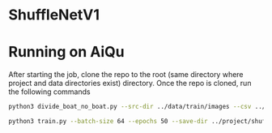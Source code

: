 # ShuffleNetV1

# Running on AiQu

After starting the job, clone the repo to the root (same directory where project and data directories exist) directory. Once the repo is cloned, run the following commands

````bash
python3 divide_boat_no_boat.py --src-dir ../data/train/images --csv ../data/train_ship_segmentations_v2.csv --dest-dir ./data
````
````bash
python3 train.py --batch-size 64 --epochs 50 --save-dir ../project/shuffleNet-results/model_weights --save-interval 5 --img-height 768 --img-width 768 --num-classes 2 --groups 3
````
